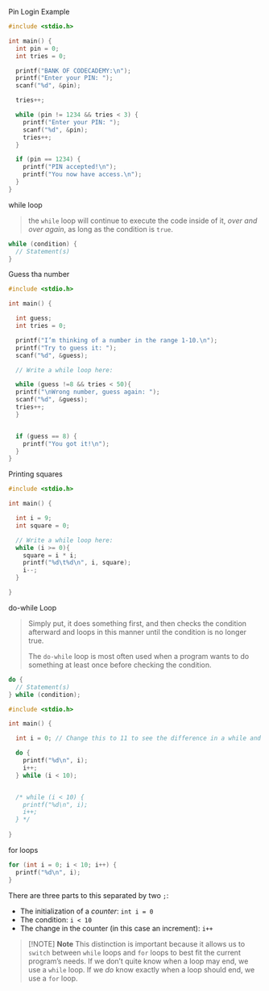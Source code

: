 
Pin Login Example
```c
#include <stdio.h>

int main() {
  int pin = 0;
  int tries = 0;

  printf("BANK OF CODECADEMY:\n");
  printf("Enter your PIN: ");
  scanf("%d", &pin);

  tries++;

  while (pin != 1234 && tries < 3) {
    printf("Enter your PIN: ");
    scanf("%d", &pin);
    tries++;
  }

  if (pin == 1234) {
    printf("PIN accepted!\n");
    printf("You now have access.\n");
  }
}
```


while loop 

> the `while` loop will continue to execute the code inside of it, _over and over again_, as long as the condition is `true`.

```c
while (condition) {
  // Statement(s)
}
```

Guess tha number
```c
#include <stdio.h>

int main() {

  int guess;
  int tries = 0;

  printf("I’m thinking of a number in the range 1-10.\n");
  printf("Try to guess it: ");
  scanf("%d", &guess);

  // Write a while loop here:

  while (guess !=8 && tries < 50){
  printf("\nWrong number, guess again: ");
  scanf("%d", &guess);
  tries++;
  }


  if (guess == 8) {
    printf("You got it!\n");
  }
}
```


Printing squares
```c
#include <stdio.h>

int main() {

  int i = 9;
  int square = 0;

  // Write a while loop here:
  while (i >= 0){
    square = i * i;
    printf("%d\t%d\n", i, square);
    i--;
  }

}
```


do-while Loop

>  Simply put, it does something first, and then checks the condition afterward and loops in this manner until the condition is no longer true.
>  
>  The `do-while` loop is most often used when a program wants to do something at least once before checking the condition.

```c
do {
  // Statement(s)
} while (condition);
```

```c
#include <stdio.h>

int main() {

  int i = 0; // Change this to 11 to see the difference in a while and do-while loop

  do {
    printf("%d\n", i);
    i++;
  } while (i < 10);


  /* while (i < 10) {
    printf("%d\n", i);
    i++;
  } */
  
}
```


for loops
```c
for (int i = 0; i < 10; i++) {
  printf("%d\n", i);
}
```

There are three parts to this separated by two `;`:

- The initialization of a _counter_: `int i = 0`
- The condition: `i < 10`
- The change in the counter (in this case an increment): `i++`


> [!NOTE] **Note**
> This distinction is important because it allows us to `switch` between `while` loops and `for` loops  to best fit the current program’s needs. If we don’t quite know when a loop may end, we use a `while` loop. If we _do_ know exactly when a loop should end, we use a `for` loop.
